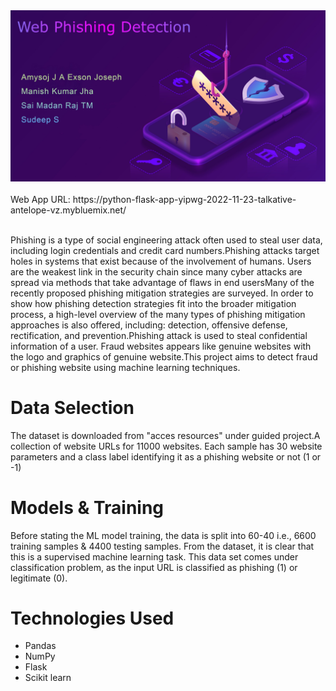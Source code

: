 <img src='Project Development Phase\Sprint 4\assets\coverimg.jpg'>
<br/>
<br/>
Web App URL: https://python-flask-app-yipwg-2022-11-23-talkative-antelope-vz.mybluemix.net/
<br/>
<br/>

Phishing is a type of social engineering attack often used to steal user data, including login credentials and credit card numbers.Phishing attacks target holes in systems that exist because of the involvement of humans. Users are the weakest link in the security chain since many cyber attacks are spread via methods that take advantage of flaws in end usersMany of the recently proposed phishing mitigation strategies are surveyed.
In order to show how phishing detection strategies fit into the broader mitigation process, a high-level overview of the many types of phishing mitigation approaches is also offered, including: detection, offensive defense, rectification, and prevention.Phishing attack is used to steal confidential information of a user. Fraud websites appears like genuine websites with the logo and graphics of genuine website.This project aims to detect fraud or phishing website using machine learning techniques.

# Data Selection
The dataset is downloaded from "acces resources" under guided project.A collection of website URLs for 11000 websites. Each sample has 30 website parameters and a class label identifying it as a phishing website or not (1 or -1)
# Models & Training
Before stating the ML model training, the data is split into 60-40 i.e., 6600 training samples & 4400 testing samples. From the dataset, it is clear that this is a supervised machine learning task.
This data set comes under classification problem, as the input URL is classified as phishing (1) or legitimate (0).
# Technologies Used
- Pandas
- NumPy
- Flask
- Scikit learn


